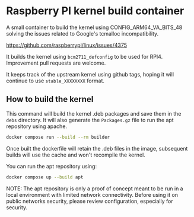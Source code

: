 # Raspberry PI kernel build container

A small container to build the kernel using CONFIG_ARM64_VA_BITS_48 solving the issues
related to Google's tcmalloc incompatibility.

https://github.com/raspberrypi/linux/issues/4375

It builds the kernel using `bcm2711_defconfig` to be used for RPI4. Improvement pull requests are welcome.

It keeps track of the upstream kernel using github tags, hoping it will continue to use `stable_XXXXXXXX` format.

## How to build the kernel

This command will build the kernel .deb packages and save them in the `debs` directory.
It will also generate the `Packages.gz` file to run the apt repository using apache.

```bash
docker compose run --build --rm builder
```

Once built the dockerfile will retain the .deb files in the image,
subsequent builds will use the cache and won't recompile the kernel.

You can run the apt repository using:

```bash
docker compose up --build apt
```

NOTE: The apt repository is only a proof of concept meant to be run in a local environment
with limited network connectivity. Before using it on public networks security,
please review configuration, especially for security.
